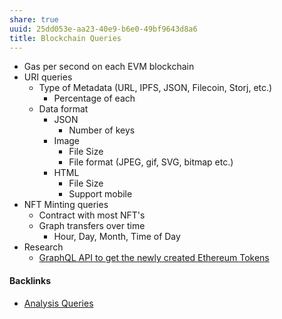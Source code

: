 ```yaml
---
share: true
uuid: 25dd053e-aa23-40e9-b6e0-49bf9643d8a6
title: Blockchain Queries
---
```

* Gas per second on each EVM blockchain
* URI queries
  * Type of Metadata (URL, IPFS, JSON, Filecoin, Storj, etc.)
    * Percentage of each
  * Data format
    * JSON
      * Number of keys
    * Image
      * File Size
      * File format (JPEG, gif, SVG, bitmap etc.)
    * HTML
      * File Size
      * Support mobile
* NFT Minting queries
  * Contract with most NFT's
  * Graph transfers over time
    * Hour, Day, Month, Time of Day
* Research
  * [GraphQL API to get the newly created Ethereum Tokens](https://gist.github.com/buddies2705/33ada862f305a9f4d0145298f96aa564)


#### Backlinks

* [Analysis Queries](/92a22ef8-5137-47e9-a48a-ece9720f6169)
